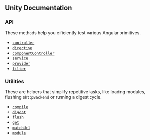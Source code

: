 ## Unity Documentation

### API

These methods help you efficiently test various Angular primitives.

- [`controller`](/src/lib/controller)
- [`directive`](/src/lib/directive)
- [`componentController`](/src/lib/componentController)
- [`service`](/src/lib/service)
- [`provider`](/src/lib/provider)
- [`filter`](/src/lib/filter)

### Utilities

These are helpers that simplify repetitive tasks, like loading modules, flushing `$httpBackend` or running a digest cycle.

- [`compile`](/src/utils/compile)
- [`digest`](/src/utils/digest)
- [`flush`](/src/utils/flush)
- [`get`](/src/utils/get)
- [`matchUrl`](/src/utils/matchUrl)
- [`module`](/src/utils/module)
